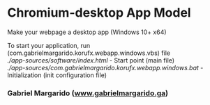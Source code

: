 # Chromium-desktop App Model  
Make your webpage a desktop app (Windows 10+ x64)  

To start your application, run (com.gabrielmargarido.korufx.webapp.windows.vbs) file  
*./app-sources/software/index.html*    -    Start point (main file)  
*./app-sources/com.gabrielmargarido.korufx.webapp.windows.bat*  -  Initialization (init configuration file)  

### Gabriel Margarido (www.gabrielmargarido.ga)

